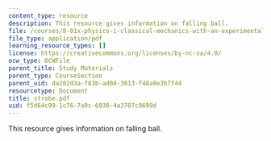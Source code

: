```yaml
---
content_type: resource
description: This resource gives information on falling ball.
file: /courses/8-01x-physics-i-classical-mechanics-with-an-experimental-focus-fall-2002/f5d64c991c767a9c69304a3707c9699d_strobe.pdf
file_type: application/pdf
learning_resource_types: []
license: https://creativecommons.org/licenses/by-nc-sa/4.0/
ocw_type: OCWFile
parent_title: Study Materials
parent_type: CourseSection
parent_uid: da202d3a-f83b-ad04-3813-f48a9e3b7f44
resourcetype: Document
title: strobe.pdf
uid: f5d64c99-1c76-7a9c-6930-4a3707c9699d
---
```

This resource gives information on falling ball.
